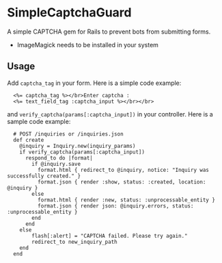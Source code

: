 # SimpleCaptchaGuard

A simple CAPTCHA gem for Rails to prevent bots from submitting forms.

- ImageMagick needs to be installed in your system

## Usage

Add `captcha_tag` in your form. Here is a simple code example:
```
  <%= captcha_tag %></br>Enter captcha : 
  <%= text_field_tag :captcha_input %></br></br>
```

and `verify_captcha(params[:captcha_input])` in your controller. Here is a sample code example:
```
  # POST /inquiries or /inquiries.json
  def create
    @inquiry = Inquiry.new(inquiry_params)
    if verify_captcha(params[:captcha_input])
      respond_to do |format|
        if @inquiry.save
          format.html { redirect_to @inquiry, notice: "Inquiry was successfully created." }
          format.json { render :show, status: :created, location: @inquiry }
        else
          format.html { render :new, status: :unprocessable_entity }
          format.json { render json: @inquiry.errors, status: :unprocessable_entity }
        end
      end
    else
        flash[:alert] = "CAPTCHA failed. Please try again."
        redirect_to new_inquiry_path
    end
  end
```
